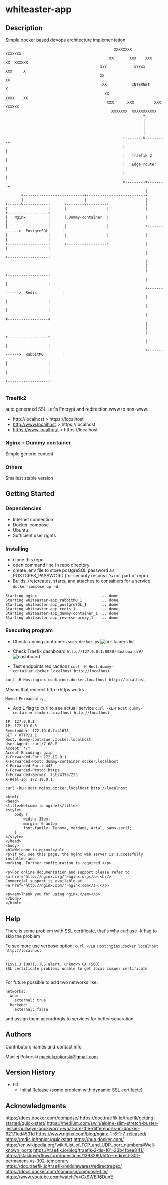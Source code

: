 # whiteaster-app

## Description
Simple docker based devops architecture implementation

```                        
                                                XXXXXXXX        XXXXXXX
                                              XX       XXX    XXX     XX  XXXXXX
                                          XXX            XXXXX         XXX     X
                                          XX                                  XX
                                           XX           INTERNET              X
                                            XX                       XXXX    XX
                                             XXX      XXX         XXX   XXXXXX
                                               XXXXXXX  XXXXXXXXXXX
                                                             +
                                                             |
                                                             |
                                                             |
                                                             |
                                                    +--------v---------+
                                                    |                  |
                                                    |   Traefik 2      |
                                                    |   Edge router    |
                                                    |                  |
                                                    +---------+--------+
                                                              |
       +---------------------------+--------------------------+
       |                           |                          |
+------v-----------+      +--------v---------+                |
|                  |      |                  |                |             +------------------+
|   Nginx          |      | Dummy-container  |                |             |                  |
|                  |      |                  |                +------------->  PostgreSQL      |
|                  |      |                  |                |             |                  |
+------------------+      +------------------+                |             |                  |
                                                              |             +------------------+
                                                              |
                                                              |
                                                              |             +------------------+
                                                              |             |                  |
                                                              +------------->  Redis           |
                                                              |             |                  |
                                                              |             |                  |
                                                              |             +------------------+
                                                              |
                                                              |
                                                              |             +------------------+
                                                              |             |                  |
                                                              +------------->  RabbitMQ        |
                                                                            |                  |
                                                                            |                  |
                                                                            +------------------+


```

### Traefik2
auto generated SSL
Let's Encrypt and redirection www to non-www.
- http://localhost > https://localhost
- http://www.localhost > https://localhost
- https://www.localhost > https://localhost

### Nginx + Dummy container
Simple generic content

### Others
Smallest stable version

## Getting Started

### Dependencies
* Internet connection
* Docker-compose
* Ubuntu
* Sufficient user rights

### Installing
* clone this repo
* open command line in repo directory
* create .env file to store postgreSQL password as POSTGRES_PASSWORD (for security resons it's not part of repo)
* Builds, (re)creates, starts, and attaches to containers for a service.
```docker-compose up -d```
```
Starting nginx                            ... done
Starting whiteaster-app_rabbitMQ_1        ... done
Starting whiteaster-app_postgreSQL_1      ... done
Starting whiteaster-app_redis_1           ... done
Starting whiteaster-app_dummy-container_1 ... done
Starting whiteaster-app_reverse-proxy_1   ... done
```

### Executing program
* Check running containers
```sudo docker ps```
![containers list](https://i.imgur.com/D57gmk8.png)



* Check Traefik dashboard
```http://127.0.0.1:8080/dashboard/#/```
![dashboard](https://i.imgur.com/j67m3zy.png)

* Test endpoints rediractions
```curl -H Host:dummy-container.docker.localhost http://localhost```

```curl -H Host:nginx-container.docker.localhost http://localhost```

Means that redirect http->https works
```
Moved Permanently_
```


* Add L flag to curl to see actuall service
```curl -kLH Host:dummy-container.docker.localhost http://localhost```
```Hostname: e12149ace723
IP: 127.0.0.1
IP: 172.19.0.3
RemoteAddr: 172.19.0.7:41678
GET / HTTP/1.1
Host: dummy-container.docker.localhost
User-Agent: curl/7.68.0
Accept: */*
Accept-Encoding: gzip
X-Forwarded-For: 172.19.0.1
X-Forwarded-Host: dummy-container.docker.localhost
X-Forwarded-Port: 443
X-Forwarded-Proto: https
X-Forwarded-Server: 7562439a7233
X-Real-Ip: 172.19.0.1
```

```curl -kLH Host:nginx.docker.localhost http://localhost```
```<!DOCTYPE html>
<html>
<head>
<title>Welcome to nginx!</title>
<style>
    body {
        width: 35em;
        margin: 0 auto;
        font-family: Tahoma, Verdana, Arial, sans-serif;
    }
</style>
</head>
<body>
<h1>Welcome to nginx!</h1>
<p>If you see this page, the nginx web server is successfully installed and
working. Further configuration is required.</p>

<p>For online documentation and support please refer to
<a href="http://nginx.org/">nginx.org</a>.<br/>
Commercial support is available at
<a href="http://nginx.com/">nginx.com</a>.</p>

<p><em>Thank you for using nginx.</em></p>
</body>
</html>

```

## Help
There is some problem with SSL certificate, that's why curl use -k flag to skip the problem

To see more use verbose option:
```curl -vLH Host:nginx.docker.localhost http://localhost```

```
...
TLSv1.3 (OUT), TLS alert, unknown CA (560):
SSL certificate problem: unable to get local issuer certificate
...
```

For future possible to add two networks like:
```
networks:
  web:
    external: true
  backend:
    external: false
```
and assign them accordingly to services for better separation

## Authors

Contributors names and contact info

Maciej Pokorski <maciekpokorski@gmail.com>

## Version History

* 0.1
    * Initial Release (some problem with dynamic SSL certifacte)

## Acknowledgments
https://docs.docker.com/compose/
https://doc.traefik.io/traefik/getting-started/quick-start/
https://medium.com/swlh/alpine-slim-stretch-buster-jessie-bullseye-bookworm-what-are-the-differences-in-docker-62171ed4531d
https://www.nginx.com/blog/nginx-1-6-1-7-released/
https://redis.io/topics/quickstart
https://hub.docker.com/
https://en.wikipedia.org/wiki/List_of_TCP_and_UDP_port_numbers#Well-known_ports
https://traefik.io/blog/traefik-2-tls-101-23b4fbee81f1/
https://stackoverflow.com/questions/1393280/http-redirect-301-permanent-vs-302-temporary
https://doc.traefik.io/traefik/middlewares/redirectregex/
https://docs.docker.com/compose/compose-file/
https://www.youtube.com/watch?v=Gk9WER6DunE
